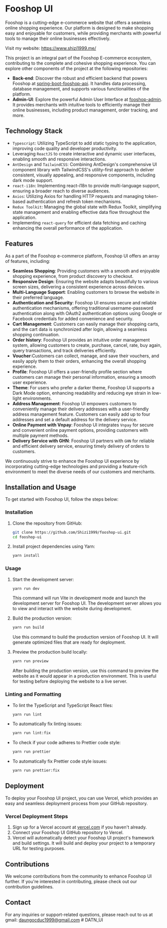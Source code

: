 # Fooshop UI

Fooshop is a cutting-edge e-commerce website that offers a seamless online shopping experience. Our platform is designed to make shopping easy and enjoyable for customers, while providing merchants with powerful tools to manage their online businesses effectively.

Visit my website: https://www.shizi1999.me/

This project is an integral part of the Fooshop E-commerce ecosystem, contributing to the complete and cohesive shopping experience. You can explore other components of the project at the following repositories:

- **Back-end**: Discover the robust and efficient backend that powers Fooshop at [spring-boot-fooshop-api](https://github.com/Shizi1999/spring-boot-fooshop-api). It handles data processing, database management, and supports various functionalities of the platform.
- **Admin-UI**: Explore the powerful Admin User Interface at [fooshop-admin](https://github.com/Shizi1999/fooshop-admin). It provides merchants with intuitive tools to efficiently manage their online businesses, including product management, order tracking, and more.

## Technology Stack

- `Typescript`: Utilizing TypeScript to add static typing to the application, improving code quality and developer productivity.
- Leveraging `ReactJS` to create interactive and dynamic user interfaces, enabling smooth and responsive interactions.
- `AntDesign` and `TailwindCSS`: Combining AntDesign's comprehensive UI component library with TailwindCSS's utility-first approach to deliver consistent, visually appealing, and responsive components, including dark mode support.
- `react-i18n`: Implementing react-i18n to provide multi-language support, ensuring a broader reach to diverse audiences.
- `Axios`: Utilizing Axios for handling HTTP requests and managing token-based authentication and refresh token mechanisms.
- `Redux Toolkit`: Managing the global state with Redux Toolkit, simplifying state management and enabling effective data flow throughout the application.
- Implementing `react-query` for efficient data fetching and caching enhancing the overall performance of the application.

## Features

As a part of the Fooshop e-commerce platform, Fooshop UI offers an array of features, including:

- **Seamless Shopping**: Providing customers with a smooth and enjoyable shopping experience, from product discovery to checkout.
- **Responsive Design**: Ensuring the website adapts beautifully to various screen sizes, delivering a consistent experience across devices.
- **Multi-Language Support**: Enabling customers to browse the website in their preferred language.
- **Authentication and Security**: Fooshop UI ensures secure and reliable authentication mechanisms, offering traditional username-password authentication along with OAuth2 authentication options using Google or Facebook credentials for added convenience and security.
- **Cart Management**: Customers can easily manage their shopping carts, and the cart data is synchronized after login, allowing a seamless shopping continuation.
- **Order history**: Fooshop UI provides an intuitive order management system, allowing customers to create, purchase, cancel, rate, buy again, query transactions, and track deliveries efficiently.
- **Voucher**:Customers can collect, manage, and save their vouchers, and easily apply them to their orders, enhancing the overall shopping experience.
- **Profile**: Fooshop UI offers a user-friendly profile section where customers can manage their personal information, ensuring a smooth user experience.
- **Theme**: For users who prefer a darker theme, Fooshop UI supports a Dark Mode option, enhancing readability and reducing eye strain in low-light environments.
- **Address Management**: Fooshop UI empowers customers to conveniently manage their delivery addresses with a user-friendly address management feature. Customers can easily add up to four addresses and set a default address for the delivery service.
- **Online Payment with Vnpay**: Fooshop UI integrates `Vnpay` for secure and convenient online payment options, providing customers with multiple payment methods.
- **Delivery Service with GHN**: Fooshop UI partners with `GHN` for reliable and efficient delivery service, ensuring timely delivery of orders to customers.

We continuously strive to enhance the Fooshop UI experience by incorporating cutting-edge technologies and providing a feature-rich environment to meet the diverse needs of our customers and merchants.

## Installation and Usage

To get started with Fooshop UI, follow the steps below:

### Installation

1. Clone the repository from GitHub:
   ```bash
   git clone https://github.com/Shizi1999/fooshop-ui.git
   cd fooshop-ui
   ```
2. Install project dependencies using Yarn:
   ```bash
   yarn install
   ```

### Usage

1. Start the development server:

   ```bash
   yarn run dev
   ```

   This command will run Vite in development mode and launch the development server for Fooshop UI. The development server allows you to view and interact with the website during development.

2. Build the production version:
   ```bash
   yarn run build
   ```
   Use this command to build the production version of Fooshop UI. It will generate optimized files that are ready for deployment.
3. Preview the production build locally:
   ```bash
   yarn run preview
   ```
   After building the production version, use this command to preview the website as it would appear in a production environment. This is useful for testing before deploying the website to a live server.

### Linting and Formatting

- To lint the TypeScript and TypeScript React files:
  ```bash
  yarn run lint
  ```
- To automatically fix linting issues:
  ```bash
  yarn run lint:fix
  ```
- To check if your code adheres to Prettier code style:
  ```bash
  yarn run prettier
  ```
- To automatically fix Prettier code style issues:
  ```bash
  yarn run prettier:fix
  ```

## Deployment

To deploy your Fooshop UI project, you can use Vercel, which provides an easy and seamless deployment process from your GitHub repository.

### Vercel Deployment Steps

1. Sign up for a Vercel account at [vercel.com](https://vercel.com/) if you haven't already.
2. Connect your Fooshop UI GitHub repository to Vercel.
3. Vercel will automatically detect your Fooshop UI project's framework and build settings. It will build and deploy your project to a temporary URL for testing purposes.

## Contributions

We welcome contributions from the community to enhance Fooshop UI further. If you're interested in contributing, please check out our contribution guidelines.

## Contact

For any inquiries or support-related questions, please reach out to us at gmail: daungocduc1999@gmail.com
#   D A T N _ U I  
 